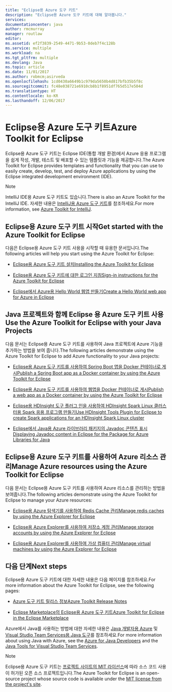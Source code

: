 ```yaml
---
title: "Eclipse용 Azure 도구 키트"
description: "Eclipse용 Azure 도구 키트에 대해 알아봅니다."
services: 
documentationcenter: java
author: rmcmurray
manager: routlaw
editor: 
ms.assetid: ef2f3839-2549-4471-9b53-0deb7f4c128b
ms.service: multiple
ms.workload: na
ms.tgt_pltfrm: multiple
ms.devlang: Java
ms.topic: article
ms.date: 11/01/2017
ms.author: robmcm;asirveda
ms.openlocfilehash: 1cd0430a6649b1c979da5650b4d817bfb35b5f8c
ms.sourcegitcommit: fc48e038721e6910cb8b1f8951df765d517e504d
ms.translationtype: HT
ms.contentlocale: ko-KR
ms.lasthandoff: 12/06/2017
---
```

# <a name="azure-toolkit-for-eclipse"></a><span data-ttu-id="13482-103">Eclipse용 Azure 도구 키트</span><span class="sxs-lookup"><span data-stu-id="13482-103">Azure Toolkit for Eclipse</span></span>
<span data-ttu-id="13482-104">Eclipse용 Azure 도구 키트는 Eclipse IDE(통합 개발 환경)에서 Azure 응용 프로그램을 쉽게 작성, 개발, 테스트 및 배포할 수 있는 템플릿과 기능을 제공합니다.</span><span class="sxs-lookup"><span data-stu-id="13482-104">The Azure Toolkit for Eclipse provides templates and functionality that you can use to easily create, develop, test, and deploy Azure applications by using the Eclipse integrated development environment (IDE).</span></span>

> [!NOTE]
> 
> <span data-ttu-id="13482-105">IntelliJ IDE용 Azure 도구 키트도 있습니다.</span><span class="sxs-lookup"><span data-stu-id="13482-105">There is also an Azure Toolkit for the IntelliJ IDE.</span></span> <span data-ttu-id="13482-106">자세한 내용은 [IntelliJ용 Azure 도구 키트](../intellij/azure-toolkit-for-intellij.md)를 참조하세요.</span><span class="sxs-lookup"><span data-stu-id="13482-106">For more information, see [Azure Toolkit for IntelliJ](../intellij/azure-toolkit-for-intellij.md).</span></span>
> 

## <a name="get-started-with-the-azure-toolkit-for-eclipse"></a><span data-ttu-id="13482-107">Eclipse용 Azure 도구 키트 시작</span><span class="sxs-lookup"><span data-stu-id="13482-107">Get started with the Azure Toolkit for Eclipse</span></span>
<span data-ttu-id="13482-108">다음은 Eclipse용 Azure 도구 키트 사용을 시작할 때 유용한 문서입니다.</span><span class="sxs-lookup"><span data-stu-id="13482-108">The following articles will help you start using the Azure Toolkit for Eclipse:</span></span>

* [<span data-ttu-id="13482-109">Eclipse용 Azure 도구 키트 설치</span><span class="sxs-lookup"><span data-stu-id="13482-109">Installing the Azure Toolkit for Eclipse</span></span>](azure-toolkit-for-eclipse-installation.md)

* [<span data-ttu-id="13482-110">Eclipse용 Azure 도구 키트에 대한 로그인 지침</span><span class="sxs-lookup"><span data-stu-id="13482-110">Sign-in instructions for the Azure Toolkit for Eclipse</span></span>](azure-toolkit-for-eclipse-sign-in-instructions.md)

* [<span data-ttu-id="13482-111">Eclipse에서 Azure용 Hello World 웹앱 만들기</span><span class="sxs-lookup"><span data-stu-id="13482-111">Create a Hello World web app for Azure in Eclipse</span></span>](azure-toolkit-for-eclipse-create-hello-world-web-app.md)

## <a name="use-the-azure-toolkit-for-eclipse-with-your-java-projects"></a><span data-ttu-id="13482-112">Java 프로젝트와 함께 Eclipse 용 Azure 도구 키트 사용</span><span class="sxs-lookup"><span data-stu-id="13482-112">Use the Azure Toolkit for Eclipse with your Java Projects</span></span>
<span data-ttu-id="13482-113">다음 문서는 Eclipse용 Azure 도구 키트를 사용하여 Java 프로젝트에 Azure 기능을 추가하는 방법을 보여 줍니다.</span><span class="sxs-lookup"><span data-stu-id="13482-113">The following articles demonstrate using the Azure Toolkit for Eclipse to add Azure functionality to your Java projects:</span></span>

* [<span data-ttu-id="13482-114">Eclipse용 Azure 도구 키트를 사용하여 Spring Boot 앱을 Docker 컨테이너로 게시</span><span class="sxs-lookup"><span data-stu-id="13482-114">Publish a Spring Boot app as a Docker container by using the Azure Toolkit for Eclipse</span></span>](azure-toolkit-for-eclipse-publish-spring-boot-docker-app.md)

* [<span data-ttu-id="13482-115">Eclipse용 Azure 도구 키트를 사용하여 웹앱을 Docker 컨테이너로 게시</span><span class="sxs-lookup"><span data-stu-id="13482-115">Publish a web app as a Docker container by using the Azure Toolkit for Eclipse</span></span>](azure-toolkit-for-eclipse-publish-as-docker-container.md)

* [<span data-ttu-id="13482-116">Eclipse용 HDInsight 도구 플러그 인을 사용하여 HDInsight Spark Linux 클러스터용 Spark 응용 프로그램 만들기</span><span class="sxs-lookup"><span data-stu-id="13482-116">Use HDInsight Tools Plugin for Eclipse to create Spark applications for an HDInsight Spark Linux cluster</span></span>](/azure/hdinsight/hdinsight-apache-spark-eclipse-tool-plugin)

* [<span data-ttu-id="13482-117">Eclipse에서 Java용 Azure 라이브러리 패키지의 Javadoc 콘텐츠 표시</span><span class="sxs-lookup"><span data-stu-id="13482-117">Displaying Javadoc content in Eclipse for the Package for Azure Libraries for Java</span></span>](azure-toolkit-for-eclipse-displaying-javadoc-content-for-azure-libraries.md)

## <a name="manage-azure-resources-using-the-azure-toolkit-for-eclipse"></a><span data-ttu-id="13482-118">Eclipse용 Azure 도구 키트를 사용하여 Azure 리소스 관리</span><span class="sxs-lookup"><span data-stu-id="13482-118">Manage Azure resources using the Azure Toolkit for Eclipse</span></span>
<span data-ttu-id="13482-119">다음 문서는 Eclipse용 Azure 도구 키트를 사용하여 Azure 리소스를 관리하는 방법을 보여줍니다.</span><span class="sxs-lookup"><span data-stu-id="13482-119">The following articles demonstrate using the Azure Toolkit for Eclipse to manage your Azure resources:</span></span>

* [<span data-ttu-id="13482-120">Eclipse용 Azure 탐색기를 사용하여 Redis Cache 관리</span><span class="sxs-lookup"><span data-stu-id="13482-120">Manage redis caches by using the Azure Explorer for Eclipse</span></span>](azure-toolkit-for-eclipse-managing-redis-caches-using-azure-explorer.md)

* [<span data-ttu-id="13482-121">Eclipse용 Azure Explorer를 사용하여 저장소 계정 관리</span><span class="sxs-lookup"><span data-stu-id="13482-121">Manage storage accounts by using the Azure Explorer for Eclipse</span></span>](azure-toolkit-for-eclipse-managing-storage-accounts-using-azure-explorer.md)

* [<span data-ttu-id="13482-122">Eclipse용 Azure Explorer를 사용하여 가상 컴퓨터 관리</span><span class="sxs-lookup"><span data-stu-id="13482-122">Manage virtual machines by using the Azure Explorer for Eclipse</span></span>](azure-toolkit-for-eclipse-managing-virtual-machines-using-azure-explorer.md)

## <a name="next-steps"></a><span data-ttu-id="13482-123">다음 단계</span><span class="sxs-lookup"><span data-stu-id="13482-123">Next steps</span></span>

<span data-ttu-id="13482-124">Eclipse용 Azure 도구 키트에 대한 자세한 내용은 다음 페이지를 참조하세요.</span><span class="sxs-lookup"><span data-stu-id="13482-124">For more information about the Azure Toolkit for Eclipse, see the following pages:</span></span>

* [<span data-ttu-id="13482-125">Azure 도구 키트 릴리스 정보</span><span class="sxs-lookup"><span data-stu-id="13482-125">Azure Toolkit Release Notes</span></span>](https://github.com/Microsoft/azure-tools-for-java/releases)

* [<span data-ttu-id="13482-126">Eclipse Marketplace의 Eclipse용 Azure 도구 키트</span><span class="sxs-lookup"><span data-stu-id="13482-126">Azure Toolkit for Eclipse in the Eclipse Marketplace</span></span>](http://marketplace.eclipse.org/content/azure-toolkit-eclipse)

<span data-ttu-id="13482-127">Azure에서 Java를 사용하는 방법에 대한 자세한 내용은 [Java 개발자용 Azure](https://docs.microsoft.com/java/azure/) 및 [Visual Studio Team Services용 Java 도구](https://java.visualstudio.com/)를 참조하세요.</span><span class="sxs-lookup"><span data-stu-id="13482-127">For more information about using Java with Azure, see the [Azure for Java Developers](https://docs.microsoft.com/java/azure/) and the [Java Tools for Visual Studio Team Services](https://java.visualstudio.com/).</span></span>

<!-- [!INCLUDE [azure-toolkit-for-eclipse-additional-resources](../includes/azure-toolkit-for-eclipse-additional-resources.md)] -->

> [!NOTE]
> 
> <span data-ttu-id="13482-128">Eclipse용 Azure 도구 키트는 [프로젝트 사이트의 MIT 라이선스](https://github.com/microsoft/azure-tools-for-java)에 따라 소스 코드 사용이 허가된 오픈 소스 프로젝트입니다.</span><span class="sxs-lookup"><span data-stu-id="13482-128">The Azure Toolkit for Eclipse is an open-source project whose source code is available under the [MIT license from the project's site](https://github.com/microsoft/azure-tools-for-java).</span></span>
> 

<!-- URL List -->

[Azure for Java Developers]: https://docs.microsoft.com/java/azure
[Java Tools for Visual Studio Team Services]: https://java.visualstudio.com/

<!-- Temporarily Deprecated URLs -->

<!-- [Deploying large deployments](azure-toolkit-for-eclipse-deploying-large-deployments.md) -->
<!-- [How to Maintain Session Data with Session Affinity]: http://go.microsoft.com/fwlink/?LinkID=699539 -->
<!-- [How to Use Co-located Caching]: http://go.microsoft.com/fwlink/?LinkID=699542 -->
<!-- [How to Use Dedicated Caching]: http://go.microsoft.com/fwlink/?LinkID=699543 -->
<!-- [How to Use JMS with AMQP 1.0 in Azure with Eclipse]: http://go.microsoft.com/fwlink/?LinkID=699544 -->
<!-- [How to Use SSL Offloading]: http://go.microsoft.com/fwlink/?LinkID=699545 -->
<!-- [SSL Offloading]: http://go.microsoft.com/fwlink/?LinkID=699549 -->
<!-- [Using the Azure Service Runtime Library in JSP]: http://go.microsoft.com/fwlink/?LinkID=699551 -->
<!-- [How to Authenticate Web Users with Azure Access Control Service Using Eclipse]: /azure/active-directory/active-directory-java-authenticate-users-access-control-eclipse.md -->
<!-- [Debug a Java Web App on Azure in Eclipse]: /azure/app-service-web/app-service-web-debug-java-web-app-in-eclipse.md -->
<!-- [Debugging Azure Applications in Eclipse]: azure-toolkit-for-eclipse-debugging-azure-applications.md -->

<!-- Legacy MSDN URL = https://msdn.microsoft.com/library/azure/hh694271.aspx -->
